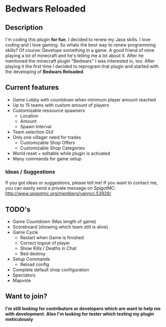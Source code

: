 # Bedwars Reloaded

## Description

I'm coding this plugin **for fun**. I decided to renew my Java skills. I love coding and I love gaming. So whats the best way to renew programming skills? Of course: Develope something in a game.
A good friend of mine playing a lot of minecraft and he's telling me a lot about it. After he mentioned the minecraft plugin "Bedwars" I was interested in, too. After playing it the first time I decided to reprogram that plugin and started with the developing of **Bedwars Reloaded**.

## Current features

* Game Lobby with countdown when minimum player amount reached
* Up to 15 teams with custom amount of players
* Customizable ressource spawners
    * Location
    * Amount
    * Spawn Interval
* Team selection GUI
* Only one villager need for trades
    * Customizable Shop Offers
    * Customizable Shop Categories
* World reset + editable while plugin is activated
* Many commands for game setup

### Ideas / Suggestions

If you got ideas or suggestions, please tell me! If you want to contact me, you can easily send
a private message on SpigotMC: <http://www.spigotmc.org/members/yannici.53926/>

## TODO's

* Game Countdown (Max length of game)
* Scoreboard (showing which team still is alive)
* Game Cycle
    * Restart when Game is finished
    * Correct logout of player
    * Show Kills / Deaths in Chat
    * Bed destroy
* Setup Commands
    * Reload config
* Complete default shop configuration
* Spectators
* Mapvote

## Want to join?

**I'm still looking for contributors or developers which are want to help me with development. Also I'm looking for tester which testing my plugin meticulously**